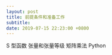 ```yaml
---
layout: post
title: 前提条件和准备工作
subtitle: 
date: 2019-07-15 22:23:00 +0800
---
```


S 型函数
张量和张量等级
矩阵乘法
Python



